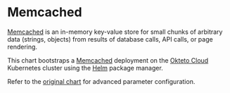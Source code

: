 # Memcached

[Memcached](https://www.memcached.org/) is an in-memory key-value store for small chunks of arbitrary data (strings, objects) from results of database calls, API calls, or page rendering.

This chart bootstraps a [Memcached](https://github.com/bitnami/bitnami-docker-memcached) deployment on the [Okteto Cloud](https://okteto.com/) Kubernetes cluster using the [Helm](https://helm.sh) package manager.

Refer to the [original chart](https://github.com/bitnami/charts/tree/master/bitnami/memcached) for advanced parameter configuration.

